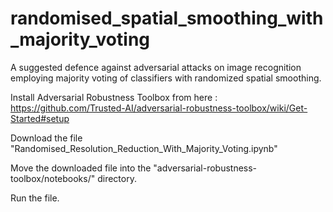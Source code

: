 # randomised_spatial_smoothing_with_majority_voting
A suggested defence against adversarial attacks on image recognition employing majority voting of classifiers with randomized spatial smoothing.

Install Adversarial Robustness Toolbox from here : https://github.com/Trusted-AI/adversarial-robustness-toolbox/wiki/Get-Started#setup

Download the file "Randomised_Resolution_Reduction_With_Majority_Voting.ipynb"

Move the downloaded file into the "adversarial-robustness-toolbox/notebooks/" directory.

Run the file.
